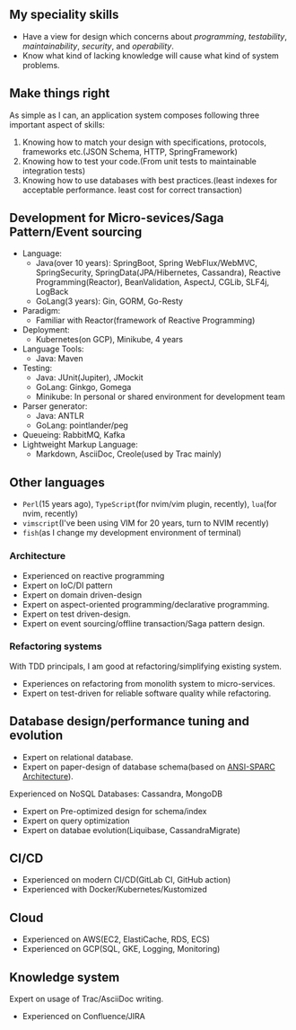 ## My speciality skills

* Have a view for design which concerns about _programming_, _testability_, _maintainability_, _security_, and _operability_.
* Know what kind of lacking knowledge will cause what kind of system problems.

## Make things right

As simple as I can, an application system composes following three important aspect of skills:

1. Knowing how to match your design with specifications, protocols, frameworks etc.(JSON Schema, HTTP, SpringFramework)
1. Knowing how to test your code.(From unit tests to maintainable integration tests)
1. Knowing how to use databases with best practices.(least indexes for acceptable performance. least cost for correct transaction)

## Development for Micro-sevices/Saga Pattern/Event sourcing

* Language:
  * Java(over 10 years): SpringBoot, Spring WebFlux/WebMVC, SpringSecurity, SpringData(JPA/Hibernetes, Cassandra), Reactive Programming(Reactor), BeanValidation,
    AspectJ, CGLib, SLF4j, LogBack
  * GoLang(3 years): Gin, GORM, Go-Resty
* Paradigm:
  * Familiar with Reactor(framework of Reactive Programming)
* Deployment:
  * Kubernetes(on GCP), Minikube, 4 years
* Language Tools:
  * Java: Maven
* Testing:
  * Java: JUnit(Jupiter), JMockit
  * GoLang: Ginkgo, Gomega
  * Minikube: In personal or shared environment for development team
* Parser generator:
  * Java: ANTLR
  * GoLang: pointlander/peg
* Queueing: RabbitMQ, Kafka
* Lightweight Markup Language:
  * Markdown, AsciiDoc, Creole(used by Trac mainly)

## Other languages

* `Perl`(15 years ago), `TypeScript`(for nvim/vim plugin, recently), `lua`(for nvim, recently)
* `vimscript`(I've been using VIM for 20 years, turn to NVIM recently)
* `fish`(as I change my development environment of terminal)

### Architecture

* Experienced on reactive programming
* Expert on IoC/DI pattern
* Expert on domain driven-design
* Expert on aspect-oriented programming/declarative programming.
* Expert on test driven-design.
* Expert on event sourcing/offline transaction/Saga pattern design.

### Refactoring systems

With TDD principals, I am good at refactoring/simplifying existing system.

* Experiences on refactoring from monolith system to micro-services.
* Expert on test-driven for reliable software quality while refactoring.

## Database design/performance tuning and evolution

* Expert on relational database.
* Expert on paper-design of database schema(based on [ANSI-SPARC Architecture](https://en.wikipedia.org/wiki/ANSI-SPARC_Architecture)).

Experienced on NoSQL Databases: Cassandra, MongoDB

* Expert on Pre-optimized design for schema/index
* Expert on query optimization
* Expert on databae evolution(Liquibase, CassandraMigrate)

## CI/CD

* Experienced on modern CI/CD(GitLab CI, GitHub action)
* Experienced with Docker/Kubernetes/Kustomized

## Cloud

* Experienced on AWS(EC2, ElastiCache, RDS, ECS)
* Experienced on GCP(SQL, GKE, Logging, Monitoring)

## Knowledge system

Expert on usage of Trac/AsciiDoc writing.

* Experienced on Confluence/JIRA
